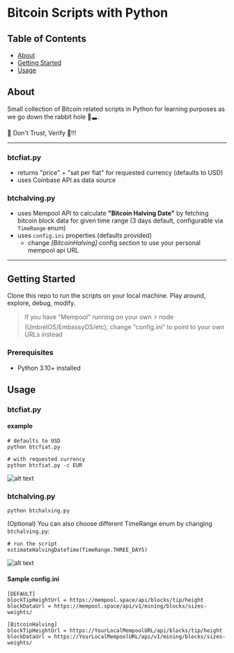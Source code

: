 # Bitcoin Scripts with Python

## Table of Contents

- [About](#about)
- [Getting Started](#getting_started)
- [Usage](#usage)

## About <a name = "about"></a>

Small collection of Bitcoin related scripts in Python for learning purposes as we go down the rabbit hole 🐇🕳.

😤 Don't Trust, Verify 😤!!!

---

### btcfiat.py

- returns "price" + "sat per fiat" for requested currency (defaults to USD)
- uses Coinbase API as data source

### btchalving.py

- uses Mempool API to calculate **"Bitcoin Halving Date"** by fetching bitcoin block data for given time range (3 days default, configurable via `TimeRange` enum)
- uses `config.ini` properties (defaults provided)
  - change _[BitcoinHalving]_ config section to use your personal mempool api URL

---

## Getting Started <a name = "getting_started"></a>

Clone this repo to run the scripts on your local machine. Play around, explore, debug, modify.

> If you have "Mempool" running on your own ⚡️ node (UmbrelOS/EmbassyOS/etc), change "config.ini" to point to your own URLs instead

### Prerequisites

- Python 3.10+ installed

## Usage <a name = "usage"></a>

### btcfiat.py

#### example

```
# defaults to USD
python btcfiat.py

# with requested currency
python btcfiat.py -c EUR
```

![alt text](../media/btcfiat.png?raw=true)

### btchalving.py

```
python btchalving.py
```

(Optional) You can also choose different TimeRange enum by changing `btchalving.py`:

```
# run the script
estimateHalvingDateTime(TimeRange.THREE_DAYS)
```

![alt text](../media/btchalving.png?raw=true)

#### Sample config.ini

```
[DEFAULT]
blockTipHeightUrl = https://mempool.space/api/blocks/tip/height
blockDataUrl = https://mempool.space/api/v1/mining/blocks/sizes-weights/

[BitcoinHalving]
blockTipHeightUrl = https://YourLocalMempoolURL/api/blocks/tip/height
blockDataUrl = https://YourLocalMempoolURL/api/v1/mining/blocks/sizes-weights/
```
